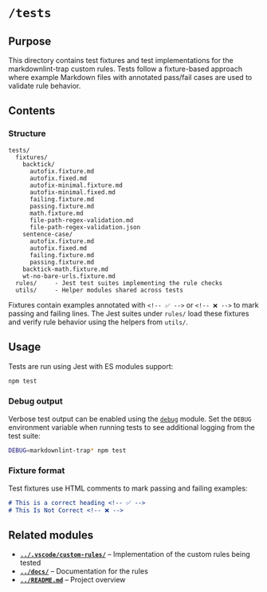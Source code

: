 # `/tests`

## Purpose

This directory contains test fixtures and test implementations for the markdownlint-trap custom rules. Tests follow a fixture-based approach where example Markdown files with annotated pass/fail cases are used to validate rule behavior.

## Contents

### Structure

```
tests/
  fixtures/
    backtick/
      autofix.fixture.md
      autofix.fixed.md
      autofix-minimal.fixture.md
      autofix-minimal.fixed.md
      failing.fixture.md
      passing.fixture.md
      math.fixture.md
      file-path-regex-validation.md
      file-path-regex-validation.json
    sentence-case/
      autofix.fixture.md
      autofix.fixed.md
      failing.fixture.md
      passing.fixture.md
    backtick-math.fixture.md
    wt-no-bare-urls.fixture.md
  rules/     - Jest test suites implementing the rule checks
  utils/     - Helper modules shared across tests
```

Fixtures contain examples annotated with `<!-- ✅ -->` or `<!-- ❌ -->` to mark
passing and failing lines. The Jest suites under `rules/` load these fixtures and
verify rule behavior using the helpers from `utils/`.

## Usage

Tests are run using Jest with ES modules support:

```bash
npm test
```

### Debug output

Verbose test output can be enabled using the [`debug`](https://www.npmjs.com/package/debug) module. Set the
`DEBUG` environment variable when running tests to see additional logging from the
test suite:

```bash
DEBUG=markdownlint-trap* npm test
```

### Fixture format

Test fixtures use HTML comments to mark passing and failing examples:

```markdown
# This is a correct heading <!-- ✅ -->
# This Is Not Correct <!-- ❌ -->
```

## Related modules

* **[`../.vscode/custom-rules/`](../.vscode/custom-rules/)** – Implementation of the custom rules being tested
* **[`../docs/`](../docs/)** – Documentation for the rules
* **[`../README.md`](../README.md)** – Project overview
